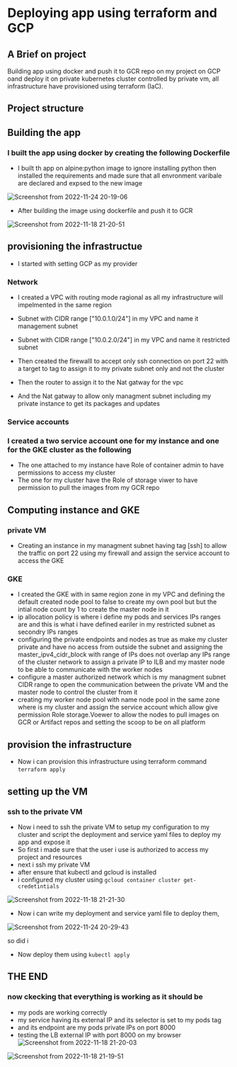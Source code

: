 
# Deploying app using terraform and GCP  
## A Brief on project
Building app using docker and push it to GCR repo on my project on GCP oand deploy it on private kubernetes cluster controlled by private vm, all infrastructure have provisioned using terraform (IaC).
## Project structure 

## Building the app 
### I built the app using docker by creating the following Dockerfile
- I built th app on alpine:python image to ignore installing python then installed the requirements and made sure that all envronment varibale are declared and expsed to the new image

![Screenshot from 2022-11-24 20-19-06](https://user-images.githubusercontent.com/112195672/203847534-c8c560ea-4c4b-4f64-84b8-b230e97ca013.png)


- After building the image using dockerfile and push it to GCR

![Screenshot from 2022-11-18 21-20-51](https://user-images.githubusercontent.com/112195672/203847392-12bc76c6-5a7d-42f9-bd2e-ea28f9e41063.png)

## provisioning the infrastructue 
- I started with setting GCP as my provider 


### Network
- I created a VPC with routing mode ragional as all my infrastructure will impelmented in the same region


- Subnet with CIDR range ["10.0.1.0/24"] in my VPC and name it management subnet 


- Subnet with CIDR range ["10.0.2.0/24"] in my VPC and name it restricted subnet 


- Then created the firewalll to accept only ssh connection on port 22 with a target to tag to assign it to my private subnet only and not the cluster

- Then the router to assign it to the Nat gatway for the vpc

- And the Nat gatway to allow only managment subnet including my private instance to get its packages and updates 

### Service accounts
### I created a two service account one for my instance and one for the GKE cluster as the following
- The one attached to my instance have Role of container admin to have permissions to access my cluster 
- The one for my cluster have the Role of storage viwer to have permission to pull the images from my GCR repo
## Computing instance and GKE
### private VM
- Creating an instance in my managment subnet having tag [ssh] to allow the traffic on port 22 using my firewall and assign the service account to access the GKE
### GKE 
- I created the GKE with in same region zone in my VPC and defining the default created node pool to false to create my own pool but but the intial node count by 1 to create the master node in it 
- ip allocation policy is where i define my pods and services IPs ranges are and this is what i have defined eariler in my restricted subnet as secondry IPs ranges
- configuring the private endpoints and nodes as true as make my cluster private and have no access from outside the subnet and assigning the master_ipv4_cidr_block with range of IPs does not overlap any IPs range of the cluster network to assign a private IP to ILB and my master node to be able to communicate with the worker nodes 
- configure a master authorized network which is my managment subnet CIDR range to open the communication between the private VM and the master node to control the cluster from it 
- creating my worker node pool with name node pool in the same zone where is my cluster and assign the service account which allow give permission Role storage.Voewer to allow the nodes to pull images on GCR or Artifact repos and setting the scoop to be on all  platform

## provision the infrastructure
- Now i can provision this infrastructure using terraform command `terraform apply`
## setting up the VM 

### ssh to the private VM 
- Now i need to ssh the private VM to setup my configuration to my cluster and script the deployment and service yaml files to deploy my app and expose it 
- So first i made sure that the user i use is authorized to access my project and resources 
- next i ssh my private VM
- after ensure that kubectl and gcloud is installed
- i configured my cluster using `gcloud container cluster get-credetintials` 

![Screenshot from 2022-11-18 21-21-30](https://user-images.githubusercontent.com/112195672/203848840-202183f6-a594-4967-9e6e-6165945af2ec.png)


- Now i can write my deployment and service yaml file to deploy them, 

![Screenshot from 2022-11-24 20-29-43](https://user-images.githubusercontent.com/112195672/203849141-74c979da-5a05-4d8a-914f-2b87ea0c2180.png)


so did i 
- Now deploy them using `kubectl apply`
## THE END 
### now ckecking that everything is working as it should be 
- my pods are working correctly 
- my service having its external IP and its selector is set to my pods tag 
- and its endpoint are my pods private IPs on port 8000
- testing the LB external IP with port 8000 on my browser 
![Screenshot from 2022-11-18 21-20-03](https://user-images.githubusercontent.com/112195672/203848668-04b32c2b-0454-4490-aee0-bd55b146e897.png)

![Screenshot from 2022-11-18 21-19-51](https://user-images.githubusercontent.com/112195672/203848677-175e7dba-945f-40d2-bd23-a891d6b8cbd9.png)



